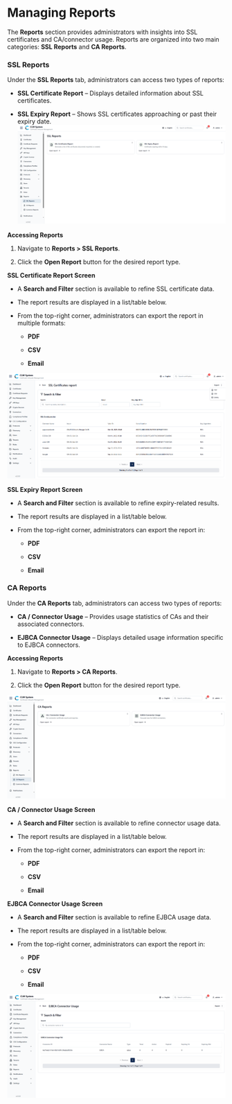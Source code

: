 # Managing Reports

The **Reports** section provides administrators with insights into SSL certificates and CA/connector usage. Reports are organized into two main categories: **SSL Reports** and **CA Reports**.

### SSL Reports

Under the **SSL Reports** tab, administrators can access two types of reports:

- **SSL Certificate Report** – Displays detailed information about SSL certificates.
    
- **SSL Expiry Report** – Shows SSL certificates approaching or past their expiry date.
![Reports Page Overview](images/reports_page_overview.png)


**Accessing Reports**

1. Navigate to **Reports > SSL Reports**.
    
2. Click the **Open Report** button for the desired report type.
    

**SSL Certificate Report Screen**

- A **Search and Filter** section is available to refine SSL certificate data.
    
- The report results are displayed in a list/table below.
    
- From the top-right corner, administrators can export the report in multiple formats:
    
    - **PDF**
        
    - **CSV**
        
    - **Email**

![Reports Dashboard](images/reports_dashboard_1.png)

**SSL Expiry Report Screen**

- A **Search and Filter** section is available to refine expiry-related results.
    
- The report results are displayed in a list/table below.
    
- From the top-right corner, administrators can export the report in:
    
    - **PDF**
        
    - **CSV**
        
    - **Email**

### CA Reports

Under the **CA Reports** tab, administrators can access two types of reports:

- **CA / Connector Usage** – Provides usage statistics of CAs and their associated connectors.
    
- **EJBCA Connector Usage** – Displays detailed usage information specific to EJBCA connectors.

**Accessing Reports**

1. Navigate to **Reports > CA Reports**.
    
2. Click the **Open Report** button for the desired report type.

![Reports Dashboard](images/reports_dashboard_3.png)

**CA / Connector Usage Screen**

- A **Search and Filter** section is available to refine connector usage data.
    
- The report results are displayed in a list/table below.
    
- From the top-right corner, administrators can export the report in:
    
    - **PDF**
        
    - **CSV**
        
    - **Email**
        

**EJBCA Connector Usage Screen**

- A **Search and Filter** section is available to refine EJBCA usage data.
    
- The report results are displayed in a list/table below.
    
- From the top-right corner, administrators can export the report in:
    
    - **PDF**
        
    - **CSV**
        
    - **Email**

![Reports Dashboard](images/reports_dashboard_4.png)

















 













